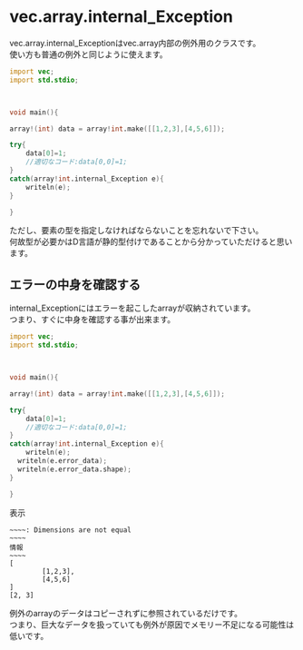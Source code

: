 # vec.array.internal_Exception

vec.array.internal_Exceptionはvec.array内部の例外用のクラスです。<br>
使い方も普通の例外と同じように使えます。

```D:main.d
import vec;
import std.stdio;



void main(){

array!(int) data = array!int.make([[1,2,3],[4,5,6]]);

try{
	data[0]=1;
	//適切なコード:data[0,0]=1;
}
catch(array!int.internal_Exception e){
	writeln(e);
}

}

```

ただし、要素の型を指定しなければならないことを忘れないで下さい。<br>
何故型が必要かはD言語が静的型付けであることから分かっていただけると思います。<br>

## エラーの中身を確認する

internal_Exceptionにはエラーを起こしたarrayが収納されています。<br>
つまり、すぐに中身を確認する事が出来ます。

```D:main.d
import vec;
import std.stdio;



void main(){

array!(int) data = array!int.make([[1,2,3],[4,5,6]]);

try{
	data[0]=1;
	//適切なコード:data[0,0]=1;
}
catch(array!int.internal_Exception e){
	writeln(e);
  writeln(e.error_data);
  writeln(e.error_data.shape);
}

}

```

表示

```shell:出力
~~~~: Dimensions are not equal
~~~~
情報
~~~~
[
        [1,2,3],
        [4,5,6]
]
[2, 3]
```

例外のarrayのデータはコピーされずに参照されているだけです。<br>
つまり、巨大なデータを扱っていても例外が原因でメモリー不足になる可能性は低いです。
